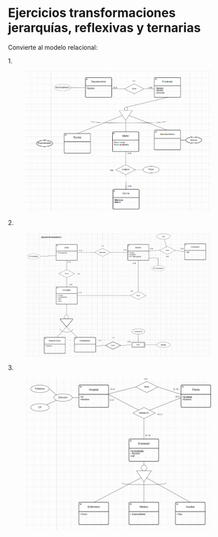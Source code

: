 # Ejercicios transformaciones jerarquías, reflexivas y ternarias

Convierte al modelo relacional:

1\.

<figure><img src="../../../.gitbook/assets/image (18).png" alt=""><figcaption></figcaption></figure>

2\.

<figure><img src="../../../.gitbook/assets/image (1).png" alt=""><figcaption></figcaption></figure>



3\.

<figure><img src="../../../.gitbook/assets/image (17).png" alt=""><figcaption></figcaption></figure>

